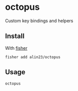 # octopus

Custom key bindings and helpers

## Install

With [fisher](https://github.com/jorgebucaran/fisher)

```
fisher add alin23/octopus
```

## Usage

```fish
octopus
```
